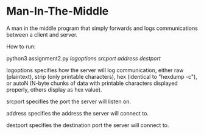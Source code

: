 # Man-In-The-Middle
A man in the middle program that simply forwards and logs communications between a client and server.

How to run:

python3 assignment2.py *logoptions srcport address destport*

logoptions specifies how the server will log communication, either raw (plaintext), strip (only printable characters), hex (identical to "hexdump -c"), or autoN (N-byte chunks of data with printable characters displayed properly, others display as hex value).

srcport specifies the port the server will listen on.

address specifies the address the server will connect to.

destport specifies the destination port the server will connect to.
